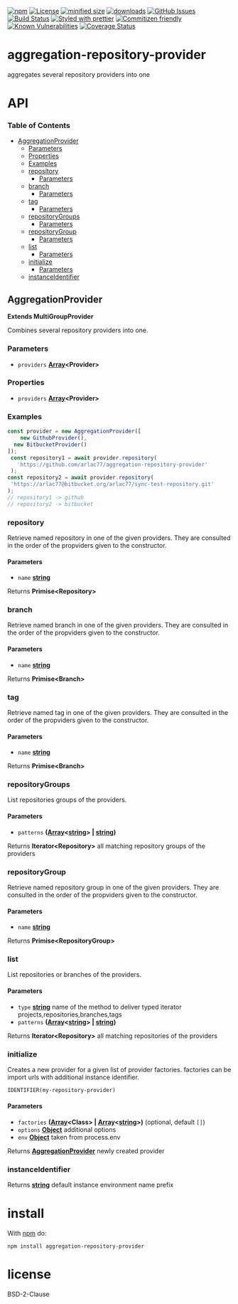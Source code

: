 [![npm](https://img.shields.io/npm/v/aggregation-repository-provider.svg)](https://www.npmjs.com/package/aggregation-repository-provider)
[![License](https://img.shields.io/badge/License-BSD%203--Clause-blue.svg)](https://opensource.org/licenses/BSD-3-Clause)
[![minified size](https://badgen.net/bundlephobia/min/aggregation-repository-provider)](https://bundlephobia.com/result?p=aggregation-repository-provider)
[![downloads](http://img.shields.io/npm/dm/aggregation-repository-provider.svg?style=flat-square)](https://npmjs.org/package/aggregation-repository-provider)
[![GitHub Issues](https://img.shields.io/github/issues/arlac77/aggregation-repository-provider.svg?style=flat-square)](https://github.com/arlac77/aggregation-repository-provider/issues)
[![Build Status](https://img.shields.io/endpoint.svg?url=https%3A%2F%2Factions-badge.atrox.dev%2Farlac77%2Faggregation-repository-provider%2Fbadge\&style=flat)](https://actions-badge.atrox.dev/arlac77/aggregation-repository-provider/goto)
[![Styled with prettier](https://img.shields.io/badge/styled_with-prettier-ff69b4.svg)](https://github.com/prettier/prettier)
[![Commitizen friendly](https://img.shields.io/badge/commitizen-friendly-brightgreen.svg)](http://commitizen.github.io/cz-cli/)
[![Known Vulnerabilities](https://snyk.io/test/github/arlac77/aggregation-repository-provider/badge.svg)](https://snyk.io/test/github/arlac77/aggregation-repository-provider)
[![Coverage Status](https://coveralls.io/repos/arlac77/aggregation-repository-provider/badge.svg)](https://coveralls.io/github/arlac77/aggregation-repository-provider)

# aggregation-repository-provider

aggregates several repository providers into one

# API

<!-- Generated by documentation.js. Update this documentation by updating the source code. -->

### Table of Contents

*   [AggregationProvider](#aggregationprovider)
    *   [Parameters](#parameters)
    *   [Properties](#properties)
    *   [Examples](#examples)
    *   [repository](#repository)
        *   [Parameters](#parameters-1)
    *   [branch](#branch)
        *   [Parameters](#parameters-2)
    *   [tag](#tag)
        *   [Parameters](#parameters-3)
    *   [repositoryGroups](#repositorygroups)
        *   [Parameters](#parameters-4)
    *   [repositoryGroup](#repositorygroup)
        *   [Parameters](#parameters-5)
    *   [list](#list)
        *   [Parameters](#parameters-6)
    *   [initialize](#initialize)
        *   [Parameters](#parameters-7)
    *   [instanceIdentifier](#instanceidentifier)

## AggregationProvider

**Extends MultiGroupProvider**

<!-- skip-example -->

Combines several repository providers into one.

### Parameters

*   `providers` **[Array](https://developer.mozilla.org/docs/Web/JavaScript/Reference/Global_Objects/Array)\<Provider>** 

### Properties

*   `providers` **[Array](https://developer.mozilla.org/docs/Web/JavaScript/Reference/Global_Objects/Array)\<Provider>** 

### Examples

```javascript
const provider = new AggregationProvider([
    new GithubProvider(),
  new BitbucketProvider()
]);
 const repository1 = await provider.repository(
   'https://github.com/arlac77/aggregation-repository-provider'
 );
const repository2 = await provider.repository(
 'https://arlac77@bitbucket.org/arlac77/sync-test-repository.git'
);
// repository1 -> github
// repository2 -> bitbucket
```

### repository

Retrieve named repository in one of the given providers.
They are consulted in the order of the propviders given to the constructor.

#### Parameters

*   `name` **[string](https://developer.mozilla.org/docs/Web/JavaScript/Reference/Global_Objects/String)** 

Returns **Primise\<Repository>** 

### branch

Retrieve named branch in one of the given providers.
They are consulted in the order of the propviders given to the constructor.

#### Parameters

*   `name` **[string](https://developer.mozilla.org/docs/Web/JavaScript/Reference/Global_Objects/String)** 

Returns **Primise\<Branch>** 

### tag

Retrieve named tag in one of the given providers.
They are consulted in the order of the propviders given to the constructor.

#### Parameters

*   `name` **[string](https://developer.mozilla.org/docs/Web/JavaScript/Reference/Global_Objects/String)** 

Returns **Primise\<Branch>** 

### repositoryGroups

List repositories groups of the providers.

#### Parameters

*   `patterns` **([Array](https://developer.mozilla.org/docs/Web/JavaScript/Reference/Global_Objects/Array)<[string](https://developer.mozilla.org/docs/Web/JavaScript/Reference/Global_Objects/String)> | [string](https://developer.mozilla.org/docs/Web/JavaScript/Reference/Global_Objects/String))** 

Returns **Iterator\<Repository>** all matching repository groups of the providers

### repositoryGroup

Retrieve named repository group in one of the given providers.
They are consulted in the order of the propviders given to the constructor.

#### Parameters

*   `name` **[string](https://developer.mozilla.org/docs/Web/JavaScript/Reference/Global_Objects/String)** 

Returns **Primise\<RepositoryGroup>** 

### list

List repositories or branches of the providers.

#### Parameters

*   `type` **[string](https://developer.mozilla.org/docs/Web/JavaScript/Reference/Global_Objects/String)** name of the method to deliver typed iterator projects,repositories,branches,tags
*   `patterns` **([Array](https://developer.mozilla.org/docs/Web/JavaScript/Reference/Global_Objects/Array)<[string](https://developer.mozilla.org/docs/Web/JavaScript/Reference/Global_Objects/String)> | [string](https://developer.mozilla.org/docs/Web/JavaScript/Reference/Global_Objects/String))** 

Returns **Iterator\<Repository>** all matching repositories of the providers

### initialize

Creates a new provider for a given list of provider factories.
factories can be import urls with additional instance identifier.

```txt
IDENTIFIER(my-repository-provider)
```

#### Parameters

*   `factories` **([Array](https://developer.mozilla.org/docs/Web/JavaScript/Reference/Global_Objects/Array)\<Class> | [Array](https://developer.mozilla.org/docs/Web/JavaScript/Reference/Global_Objects/Array)<[string](https://developer.mozilla.org/docs/Web/JavaScript/Reference/Global_Objects/String)>)**  (optional, default `[]`)
*   `options` **[Object](https://developer.mozilla.org/docs/Web/JavaScript/Reference/Global_Objects/Object)** additional options
*   `env` **[Object](https://developer.mozilla.org/docs/Web/JavaScript/Reference/Global_Objects/Object)** taken from process.env

Returns **[AggregationProvider](#aggregationprovider)** newly created provider

### instanceIdentifier

Returns **[string](https://developer.mozilla.org/docs/Web/JavaScript/Reference/Global_Objects/String)** default instance environment name prefix

# install

With [npm](http://npmjs.org) do:

```shell
npm install aggregation-repository-provider
```

# license

BSD-2-Clause

